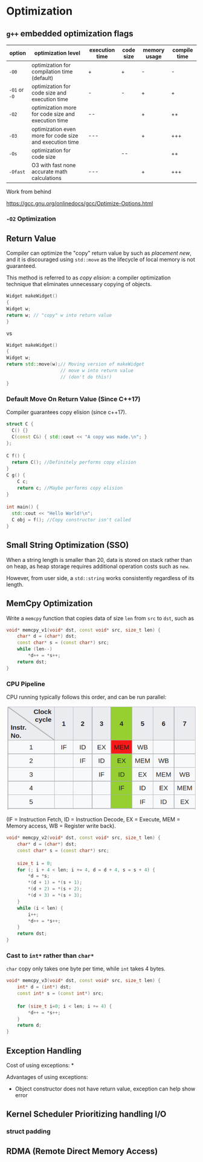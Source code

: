 # Optimization

##  `g++` embedded optimization flags

|option|optimization level|execution time|code size|memory usage|compile time|
|-|-|-|-|-|-|
|`-O0`|optimization for compilation time (default)|+|+|-|-|
|`-O1` or `-O`|optimization for code size and execution time|-|-|+|+|
|`-O2`|optimization more for code size and execution time|--||+|++|
|`-O3`|optimization even more for code size and execution time|---||+|+++|
|`-Os`|optimization for code size||--||++|
|`-Ofast`|O3 with fast none accurate math calculations|---||+|+++|

Work from behind

https://gcc.gnu.org/onlinedocs/gcc/Optimize-Options.html

### `-O2` Optimization



## Return Value 

Compiler can optimize the "copy" return value by such as *placement new*, and it is discouraged using `std::move` as the lifecycle of local memory is not guaranteed.

This method is referred to as *copy elision*: a compiler optimization technique that eliminates unnecessary copying of objects.

```cpp
Widget makeWidget()
{
Widget w;
return w; // "copy" w into return value
}
```
vs
```cpp
Widget makeWidget()
{
Widget w;
return std::move(w);// Moving version of makeWidget
                    // move w into return value
                    // (don't do this!)
}
```    

### Default Move On Return Value (Since C++17)

Compiler guarantees copy elision (since c++17).

```cpp
struct C {
  C() {}
  C(const C&) { std::cout << "A copy was made.\n"; }
};
 
C f() {
  return C(); //Definitely performs copy elision
}
C g() {
    C c;
    return c; //Maybe performs copy elision
}
 
int main() {
  std::cout << "Hello World!\n";
  C obj = f(); //Copy constructor isn't called
}
```

## Small String Optimization (SSO)

When a string length is smaller than 20, data is stored on stack rather than on heap, as heap storage requires additional operation costs such as `new`.

However, from user side, a `std::string` works consistently regardless of its length.

## MemCpy Optimization

Write a `memcpy` function that copies data of size `len` from `src` to `dst`, such as 
```cpp
void* memcpy_v1(void* dst, const void* src, size_t len) {
    char* d = (char*) dst;
    const char* s = (const char*) src;
    while (len--)
        *d++ = *s++;
    return dst;
}
```

### CPU Pipeline

CPU running typically follows this order, and can be run parallel:

![cpu_pipeline](imgs/cpu_pipeline.png "cpu_pipeline")

(IF = Instruction Fetch, ID = Instruction Decode, EX = Execute, MEM = Memory access, WB = Register write back).

```cpp
void* memcpy_v2(void* dst, const void* src, size_t len) {
    char* d = (char*) dst;
    const char* s = (const char*) src;
    
    size_t i = 0;
    for (; i + 4 < len; i += 4, d = d + 4, s = s + 4) {
        *d = *s;
        *(d + 1) = *(s + 1);
        *(d + 2) = *(s + 2);
        *(d + 3) = *(s + 3);
    }
    while (i < len) {
        i++;
        *d++ = *s++;
    }
    return dst;
}
```

### Cast to `int*` rather than `char*`

`char` copy only takes one byte per time, while `int` takes 4 bytes.

```cpp
void* memcpy_v3(void* dst, const void* src, size_t len) {
    int* d = (int*) dst;
    const int* s = (const int*) src;
    
    for (size_t i=0; i < len; i += 4) {
        *d++ = *s++;
    }
    return d;
}
```

## Exception Handling

Cost of using exceptions:
* 

Advantages of using exceptions:
* Object constructor does not have return value, exception can help show error


## Kernel Scheduler Prioritizing handling I/O

### struct padding

## RDMA (Remote Direct Memory Access)
